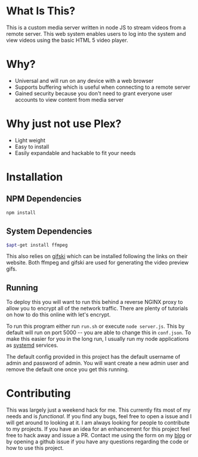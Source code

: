 # What Is This?

This is a custom media server written in node JS to stream videos from a remote server.
This web system enables users to log into the system and view videos using the basic HTML 5 video player.

# Why?
- Universal and will run on any device with a web browser
- Supports buffering which is useful when connecting to a remote server
- Gained security because you don't need to grant everyone user accounts to view content from media server

# Why just not use Plex?
- Light weight
- Easy to install
- Easily expandable and hackable to fit your needs

# Installation

## NPM Dependencies

```bash
npm install
```

## System Dependencies

```bash
$apt-get install ffmpeg
```

This also relies on [gifski](https://gif.ski/) which can be installed following the links on their website.
Both ffmpeg and gifski are used for generating the video preview gifs. 

## Running

To deploy this you will want to run this behind a reverse NGINX proxy to
allow you to encrypt all of the network traffic.
There are plenty of tutorials on how to do this online with let's encrypt.

To run this program either run `run.sh` or execute `node server.js`. This
by default will run on port 5000 -- you are able to change this in `conf.json`.
To make this easier for you in the long run, I usually run my node applications
as [systemd](https://freedesktop.org/wiki/Software/systemd/) services. 

The default config provided in this project has the default username of admin and password
of admin. 
You will want create a new admin user and remove the default one once you 
get this running.

# Contributing

This was largely just a weekend hack for me.
This currently fits most of my needs and is *functional*.
If you find any bugs, feel free to open a issue and I will get around to looking at it. 
I am always looking for people to contribute to my projects.
If you have an idea for an enhancement for this project feel free to hack away and issue a PR.
Contact me using the form on my [blog](jrtechs.net) or by opening a github issue if you have any questions regarding the code or how to use this project.
